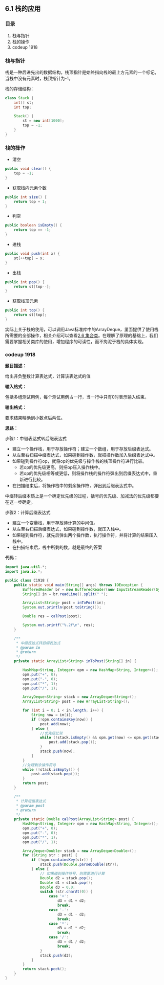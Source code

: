 ## 6.1 栈的应用

### 目录

1. 栈与指针
2. 栈的操作
3. codeup 1918



### 栈与指针

栈是一种后进先出的数据结构，栈顶指针是始终指向栈的最上方元素的一个标记，当栈中没有元素时，栈顶指针为-1。

栈的存储结构：

```java
class Stack {
    int[] st;
    int top;
    
    Stack() {
        st = new int[1000];
        top = -1;
    }
}
```



### 栈的操作

* 清空

```java
public void clear() {
    top = -1;
}
```

* 获取栈内元素个数

```java
public int size() {
	return top + 1;
}
```

* 判空

```java
public boolean isEmpty() {
    return top == -1;
}
```

* 进栈

```java
public void push(int x) {
    st[++top] = x;
}
```

* 出栈

```java
public int pop() {
    return st[top--];
}
```

* 获取栈顶元素

```java
public int top() {
    return st[top];
}
```



实际上关于栈的使用，可以调用Java标准库中的ArrayDeque，里面提供了使用栈所需要的全部操作，相关介绍可以查看[2.6 集合类](2.6集合类.md)。在理解了原理的基础上，我们需要掌握相关类库的使用，增加程序的可读性，而不拘泥于栈的具体实现。



### codeup 1918

**题目描述：**

给出非负整数计算表达式，计算该表达式的值

**输入格式：**

包括多组测试用例，每个测试用例占一行，当一行中只有0时表示输入结束。

**输出格式：**

要求结果精确到小数点后两位。

**思路：**

步骤1：中缀表达式转后缀表达式

* 建立一个操作栈，用于存放操作符；建立一个数组，用于存放后缀表达式。
* 从左至右扫描中缀表达式，如果碰到操作数，就把操作数加入后缀表达式中。
* 如果碰到操作符op，就将op的优先级与操作栈的栈顶操作符进行比较。
  * 若op的优先级更高，则把op压入操作栈中。
  * 若op的优先级相等或更低，则将操作栈的操作符弹出到后缀表达式中，重新进行比较。
* 在扫描结束后，将操作栈中的剩余操作符，弹出到后缀表达式中。

中缀转后缀本质上是一个确定优先级的过程，括号的优先级、加减法的优先级都要在这一步确定。



步骤2：计算后缀表达式

* 建立一个变量栈，用于存放待计算的中间值。
* 从左至右扫描后缀表达式，如果碰到操作数，就压入栈中。
* 如果碰到操作符，就先后弹出两个操作数，执行操作符，并将计算的结果压入栈中。
* 在扫描结束后，栈中所剩的数，就是最终的答案



**代码：**

```java
import java.util.*;
import java.io.*;

public class C1918 {
    public static void main(String[] args) throws IOException {
        BufferedReader br = new BufferedReader(new InputStreamReader(System.in));
        String[] in = br.readLine().split(" ");

        ArrayList<String> post = inToPost(in);
        System.out.println(post.toString());

        Double res = calPost(post);

        System.out.printf("%.2f\n", res);
    }

    /**
     * 中缀表达式转后缀表达式
     * @param in
     * @return
     */
    private static ArrayList<String> inToPost(String[] in) {

        HashMap<String, Integer> opm = new HashMap<String, Integer>();
        opm.put("+", 0);
        opm.put("-", 0);
        opm.put("*", 1);
        opm.put("/", 1);

        ArrayDeque<String> stack = new ArrayDeque<String>();
        ArrayList<String> post = new ArrayList<String>();

        for (int i = 0; i < in.length; i++) {
            String now = in[i];
            if (!opm.containsKey(now)) {
                post.add(now);
            } else {
                //优先级比较
                while (!stack.isEmpty() && opm.get(now) <= opm.get(stack.peek())) {
                    post.add(stack.pop());
                }
                stack.push(now);
            }
        }
        //处理剩余操作符号
        while (!stack.isEmpty()) {
            post.add(stack.pop());
        }
        return post;
    }

    /**
     * 计算后缀表达式
     * @param post
     * @return
     */
    private static Double calPost(ArrayList<String> post) {
        HashMap<String, Integer> opm = new HashMap<String, Integer>();
        opm.put("+", 0);
        opm.put("-", 0);
        opm.put("*", 1);
        opm.put("/", 1);

        ArrayDeque<Double> stack = new ArrayDeque<Double>();
        for (String str : post) {
            if (!opm.containsKey(str)) {
                stack.push(Double.parseDouble(str));
            } else {
                // 如果碰到操作符号，则需要进行计算
                Double d2 = stack.pop();
                Double d1 = stack.pop();
                Double d3 = 0.0;
                switch (str.charAt(0)) {
                    case '+':
                        d3 = d1 + d2;
                        break;
                    case '-':
                        d3 = d1 - d2;
                        break;
                    case '*':
                        d3 = d1 * d2;
                        break;
                    case '/':
                        d3 = d1 / d2;
                        break;
                }
                stack.push(d3);
            }
        }
        return stack.peek();
    }
}

```

